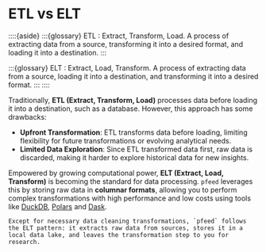 [DuckDB]: https://duckdb.org/
[Polars]: https://pola.rs/
[Dask]: https://dask.org/

# ETL vs ELT
::::{aside}
:::{glossary}
ETL
: Extract, Transform, Load. A process of extracting data from a source, transforming it into a desired format, and loading it into a destination.
:::

:::{glossary}
ELT
: Extract, Load, Transform. A process of extracting data from a source, loading it into a destination, and transforming it into a desired format.
:::
::::

Traditionally, **ETL (Extract, Transform, Load)** processes data before loading it into a destination, such as a database. However, this approach has some drawbacks:
- **Upfront Transformation**: ETL transforms data before loading, limiting flexibility for future transformations or evolving analytical needs.
- **Limited Data Exploration**: Since ETL transformed data first, raw data is discarded, making it harder to explore historical data for new insights.


Empowered by growing computational power, **ELT (Extract, Load, Transform)** is becoming the standard for data processing. `pfeed` leverages this by storing raw data in **columnar formats**, allowing you to perform complex transformations with high performance and low costs using tools like [DuckDB], [Polars] and [Dask].


```{important} Takeaway
Except for necessary data cleaning transformations, `pfeed` follows the ELT pattern: it extracts raw data from sources, stores it in a local data lake, and leaves the transformation step to you for research.
```
